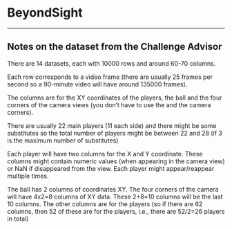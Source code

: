 # BeyondSight

-----------------------------------
Notes on the dataset from the Challenge Advisor
-----------------------------------


There are 14 datasets, each with 10000 rows and around 60-70 columns.

Each row corresponds to a video frame (there are usually 25 frames per second so a 90-minute video will have around 135000 frames).

The columns are for the XY coordinates of the players, the ball and the four corners of the camera views (you don’t have to use the and the camera corners).

There are usually 22 main players (11 each side) and there might be some substitutes so the total number of players might be between 22 and 28 (if 3 is the maximum number of substitutes)

Each player will have two columns for the X and Y coordinate. These columns might contain numeric values (when appearing in the camera view) or NaN if disappeared from the view. Each player might appear/reappear multiple times.

The ball has 2 columns of coordinates XY. The four corners of the camera will have 4x2=8 columns of XY data. These 2+8=10 columns will be the last 10 columns. The other columns are for the players (so if there are 62 columns, then 52 of these are for the players, i.e., there are 52/2=26 players in total)
